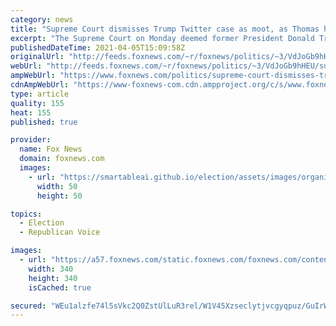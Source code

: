 ```yaml
---
category: news
title: "Supreme Court dismisses Trump Twitter case as moot, as Thomas highlights 'glaring concern' of platform's power"
excerpt: "The Supreme Court on Monday deemed former President Donald Trump's appeal of a ruling that said it was unconstitutional for him to block critics, deeming his page to be a protected public forum."
publishedDateTime: 2021-04-05T15:09:58Z
originalUrl: "http://feeds.foxnews.com/~r/foxnews/politics/~3/VdJoGb9hHEU/supreme-court-dismisses-trump-twitter-case-moot"
webUrl: "http://feeds.foxnews.com/~r/foxnews/politics/~3/VdJoGb9hHEU/supreme-court-dismisses-trump-twitter-case-moot"
ampWebUrl: "https://www.foxnews.com/politics/supreme-court-dismisses-trump-twitter-case-moot.amp"
cdnAmpWebUrl: "https://www-foxnews-com.cdn.ampproject.org/c/s/www.foxnews.com/politics/supreme-court-dismisses-trump-twitter-case-moot.amp"
type: article
quality: 155
heat: 155
published: true

provider:
  name: Fox News
  domain: foxnews.com
  images:
    - url: "https://smartableai.github.io/election/assets/images/organizations/foxnews.com-50x50.jpg"
      width: 50
      height: 50

topics:
  - Election
  - Republican Voice

images:
  - url: "https://a57.foxnews.com/static.foxnews.com/foxnews.com/content/uploads/2021/03/340/340/RonnBlitzerHeadshot.jpg?ve=1&tl=1"
    width: 340
    height: 340
    isCached: true

secured: "WEu1alzfe74l5sVkc2Q0ZstUlLuR3rel/W1V45Xzseclytjvcgyqpuz/GuIrWf9uzqcH+1znX99PQ7/cAmuImcyQDqOse9slZKAhc10vngu2bp4op8PyeOcGeflePQmzSTH3Q/vpV01B5JcQAtN25SKT6gPJLqKpJQoLsePQXnvsizSbl75gQ444nB9priEK5qOgXfgIlA/NxSfuKqlfG2yPcx+UhPYbVmWEzEzr7zToOwcN+bwy9ibUqBUt7v7xfNQP26VzUnwaVbb6L5k5oLitv90+WjZco244lkusm08TInzMqbX5Bk9nJfRBRY3ZKKZfsrT3kWWMH2X7+wuzu+gSxxJtrhr9OAmA07lmUPE=;nXZLD1si0kjnYAvYjG5I1g=="
---
```


